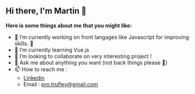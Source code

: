 ## Hi there, I'm Martin 👋



**Here is some things about me that you might like:**

- 🔭 I’m currently working on front langages like Javascript for improving skills. 💪
- 🌱 I’m currently learning Vue.js
- 👯 I’m looking to collaborate on very interesting project !
- 💬 Ask me about anything you want (not back things please 🙈)
- 📫 How to reach me :
   - [Linkedin](https://www.linkedin.com/in/martin-trufley/)
   - Email : pro.trufley@gmail.com
